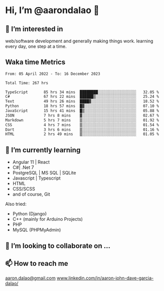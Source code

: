 # __Hi, I’m @aarondalao__ 👋 
## 👀 I’m interested in 
web/software development and generally making things work.
learning every day, one step at a time. 

## Waka time Metrics
<!--START_SECTION:waka-->

```txt
From: 05 April 2022 - To: 16 December 2023

Total Time: 267 hrs

TypeScript       85 hrs 34 mins  ████████░░░░░░░░░░░░░░░░░   32.05 %
C#               67 hrs 22 mins  ██████▒░░░░░░░░░░░░░░░░░░   25.24 %
Text             49 hrs 26 mins  ████▓░░░░░░░░░░░░░░░░░░░░   18.52 %
Python           18 hrs 57 mins  █▓░░░░░░░░░░░░░░░░░░░░░░░   07.10 %
JavaScript       15 hrs 41 mins  █▒░░░░░░░░░░░░░░░░░░░░░░░   05.88 %
JSON             7 hrs 8 mins    ▓░░░░░░░░░░░░░░░░░░░░░░░░   02.67 %
Markdown         5 hrs 7 mins    ▒░░░░░░░░░░░░░░░░░░░░░░░░   01.92 %
CSS              4 hrs 7 mins    ▒░░░░░░░░░░░░░░░░░░░░░░░░   01.54 %
Dart             3 hrs 6 mins    ▒░░░░░░░░░░░░░░░░░░░░░░░░   01.16 %
HTML             2 hrs 49 mins   ▒░░░░░░░░░░░░░░░░░░░░░░░░   01.05 %
```

<!--END_SECTION:waka-->

## 🌱 I’m currently learning 

- Angular 11 | React 
- C#| .Net 7
- PostgreSQL | MS SQL | SQLite
- Javascript | Typescript
- HTML 
- CSS/SCSS
- and of course, Git 


Also tried:
- Python (Django)
- C++ (mainly for Arduino Projects)
- PHP
- MySQL (PHPMyAdmin)


## 💞️ I’m looking to collaborate on ...

## 📫 How to reach me 
aaron.dalao@gmail.com
www.linkedin.com/in/aaron-john-dave-garcia-dalao/

<!---
aarondalao/aarondalao is a ✨ special ✨ repository because its `README.md` (this file) appears on your GitHub profile.
You can click the Preview link to take a look at your changes.
--->
